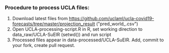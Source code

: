 ### Procedure to process UCLA files:

1. Download latest files from https://github.com/uclaml/ucla-covid19-forecasts/tree/master/projection_result ("pred_world_<date>.csv")
2. Open UCLA-processing-script.R in R, set working direction to data_raw/UCLA-SuEIR (setwd()) and run script
3. Processed files appear in data-processed/UCLA-SuEIR. Add, commit to your fork, create pull request.

